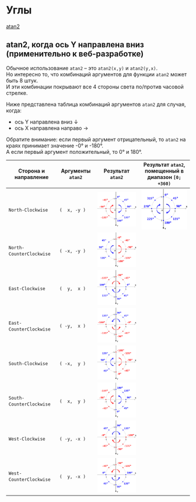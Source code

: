 # Углы

[atan2](https://en.wikipedia.org/wiki/Atan2)

## atan2, когда ось Y направлена вниз (применительно к веб-разработке)

Обычное использование `atan2` – это `atan2(x,y)` и `atan2(y,x)`.  
Но интересно то, что комбинаций аргументов для функции `atan2` может быть 8 штук.  
И эти комбинации покрывают все 4 стороны света по/против часовой стрелке.

Ниже представлена таблица комбинаций аргументов `atan2` для случая, когда:

- ось Y направлена вниз ↓
- ось X направлена направо →

Обратите внимание: если первый аргумент отрицательный, то `atan2` на краях принимает значение -0° и -180°.  
А если первый аргумент положительный, то 0° и 180°.

| Сторона и направление    | Аргументы `atan2` | Результат `atan2`                                          | Результат `atan2`, <br/> помещенный в диапазон `[0; +360)`  |
|--------------------------|-------------------|------------------------------------------------------------|-------------------------------------------------------------|
| `North-Clockwise`        | `(  x, -y )`      | <img src="./pic/north-clockwise.png" width="253"/>         | <img src="./pic/north-clockwise-0-to-360.png" width="253"/> |
| `North-CounterClockwise` | `( -x, -y )`      | <img src="./pic/north-counter-clockwise.png" width="253"/> |                                                             |
| `East-Clockwise`         | `(  y,  x )`      | <img src="./pic/east-clockwise.png" width="253"/>          |                                                             |
| `East-CounterClockwise`  | `( -y,  x )`      | <img src="./pic/east-counter-clockwise.png" width="253"/>  |                                                             |
| `South-Clockwise`        | `( -x,  y )`      | <img src="./pic/south-clockwise.png" width="253"/>         |                                                             |
| `South-CounterClockwise` | `(  x,  y )`      | <img src="./pic/south-counter-clockwise.png" width="253"/> |                                                             |
| `West-Clockwise`         | `( -y, -x )`      | <img src="./pic/west-clockwise.png" width="253"/>          |                                                             |
| `West-CounterClockwise`  | `(  y, -x )`      | <img src="./pic/west-counter-clockwise.png" width="253"/>  |                                                             |

